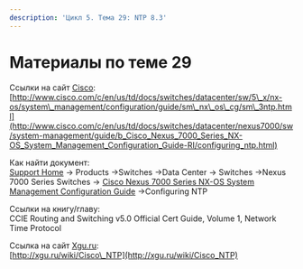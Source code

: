```yaml
---
description: 'Цикл 5. Тема 29: NTP 8.3'
---
```


# Материалы по теме 29

Ссылки на сайт [Cisco](http://www.cisco.com/):  
[http://www.cisco.com/c/en/us/td/docs/switches/datacenter/sw/5\_x/nx-os/system\_management/configuration/guide/sm\_nx\_os\_cg/sm\_3ntp.html](http://www.cisco.com/c/en/us/td/docs/switches/datacenter/nexus7000/sw/system-management/guide/b_Cisco_Nexus_7000_Series_NX-OS_System_Management_Configuration_Guide-RI/configuring_ntp.html)

Как найти документ:  
[Support Home](http://www.cisco.com/c/en/us/support/index.html) → Products →Switches →Data Center → Switches →Nexus 7000 Series Switches → [Cisco Nexus 7000 Series NX-OS System Management Configuration Guide](http://www.cisco.com/c/en/us/td/docs/switches/datacenter/nexus7000/sw/system-management/guide/b_Cisco_Nexus_7000_Series_NX-OS_System_Management_Configuration_Guide-RI.html)  →Configuring NTP

Ссылки на книгу/главу:  
CCIE Routing and Switching v5.0 Official Cert Guide, Volume 1, Network Time Protocol

Ссылка на сайт [Xgu.ru](http://www.xgu.ru/):  
[http://xgu.ru/wiki/Cisco\_NTP](http://xgu.ru/wiki/Cisco_NTP)  
  


